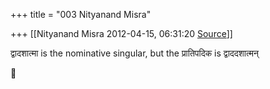 +++
title = "003 Nityanand Misra"

+++
[[Nityanand Misra	2012-04-15, 06:31:20 [Source](https://groups.google.com/g/samskrita/c/v7KBlH-Mtcg)]]



द्वादशात्मा is the nominative singular, but the प्रातिपदिक is द्वाददशात्मन्



